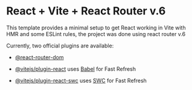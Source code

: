 # React + Vite + React Router v.6

This template provides a minimal setup to get React working in Vite with HMR and some ESLint rules, the project was done using react router v.6

Currently, two official plugins are available:

- [@react-router-dom](https://reactrouter.com/en/main)

- [@vitejs/plugin-react](https://github.com/vitejs/vite-plugin-react/blob/main/packages/plugin-react/README.md) uses [Babel](https://babeljs.io/) for Fast Refresh
- [@vitejs/plugin-react-swc](https://github.com/vitejs/vite-plugin-react-swc) uses [SWC](https://swc.rs/) for Fast Refresh
